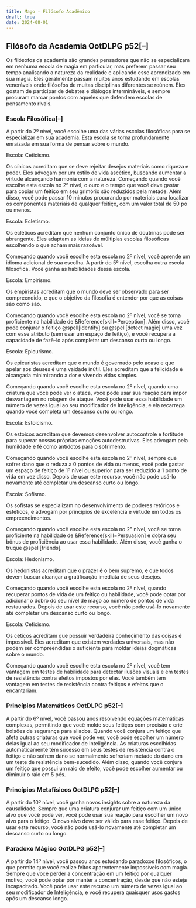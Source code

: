 ```yaml
---
title: Mago - Filósofo Acadêmico
draft: true
date: 2024-08-01
---
```

<div class="rd__b  rd__b--0">
    <div data-source="OotDLPG" class="rd__b refreshing-brew rd__b--1">
        <h2 class="rd__h rd__h--1" data-title-index="1"><span class="entry-title-inner">Filósofo da Academia</span><span class="ve-flex-vh-center"> </span><span class="help-subtle" title="Guia do Jogador de Odyssey of the Dragonlords">OotDLPG</span> p52<span class="rd__h-toggle ml-2 clickable no-select no-print lst-is-exporting-image__hidden" data-rd-h-toggle-button="true" title="Alternar Visibilidade (CTRL para Alternar Tudo)">[–]</span></h2>
        <p>Os filósofos da academia são grandes pensadores que não se especializam em nenhuma escola de magia em particular, mas preferem passar seu tempo analisando a natureza da realidade e aplicando esse aprendizado em sua magia. Eles geralmente passam muitos anos estudando em escolas veneráveis onde filósofos de muitas disciplinas diferentes se reúnem. Eles gostam de participar de debates e diálogos intermináveis, e sempre procuram marcar pontos com aqueles que defendem escolas de pensamento rivais.</p>
        <div class="rd__b  rd__b--2">
            <h3 class="rd__h rd__h--2" data-title-index="2"><span class="entry-title-inner">Escola Filosófica</span><span class="rd__h-toggle ml-2 clickable no-select no-print lst-is-exporting-image__hidden" data-rd-h-toggle-button="true" title="Alternar Visibilidade (CTRL para Alternar Tudo)">[–]</span></h3>
            <p>A partir do 2º nível, você escolhe uma das várias escolas filosóficas para se especializar em sua academia. Esta escola se torna profundamente enraizada em sua forma de pensar sobre o mundo.</p>
            <div class="rd__b  rd__b--3">
                <p><span class="entry-title-inner">Escola: Ceticismo.</span></p>
                <p>Os cínicos acreditam que se deve rejeitar desejos materiais como riqueza e poder. Eles advogam por um estilo de vida ascético, buscando aumentar a virtude alcançando harmonia com a natureza. Começando quando você escolhe esta escola no 2º nível, o ouro e o tempo que você deve gastar para copiar um feitiço em seu grimório são reduzidos pela metade. Além disso, você pode passar 10 minutos procurando por materiais para localizar os componentes materiais de qualquer feitiço, com um valor total de 50 po ou menos.</p>
                <div class="rd__spc-inline-post">
                    <p></p>
                </div>
            </div>
            <div class="rd__b  rd__b--3">
                <p><span class="entry-title-inner">Escola: Ecletismo.</span></p>
                <p>Os ecléticos acreditam que nenhum conjunto único de doutrinas pode ser abrangente. Eles adaptam as ideias de múltiplas escolas filosóficas escolhendo o que acham mais razoável.</p>
                <div class="rd__spc-inline-post">
                    <p></p>
                </div>
                <p>Começando quando você escolhe esta escola no 2º nível, você aprende um idioma adicional de sua escolha. A partir do 5º nível, escolha outra escola filosófica. Você ganha as habilidades dessa escola.</p>
            </div>
        </div>
    </div>
</div>
<div class="rd__b  rd__b--3">
    <p><span class="entry-title-inner">Escola: Empirismo.</span></p>
    <p>Os empiristas acreditam que o mundo deve ser observado para ser compreendido, e que o objetivo da filosofia é entender por que as coisas são como são.</p>
    <div class="rd__spc-inline-post">
        <p></p>
    </div>
    <p>Começando quando você escolhe esta escola no 2º nível, você se torna proficiente na habilidade de &Reference[skill=Perception]. Além disso, você pode conjurar o feitiço @spell[identify] ou @spell[detect magic] uma vez com esse atributo (sem usar um espaço de feitiço), e você recupera a capacidade de fazê-lo após completar um descanso curto ou longo.</p>
</div>
<div class="rd__b  rd__b--3">
    <p><span class="entry-title-inner">Escola: Epicurismo.</span></p>
    <p>Os epicuristas acreditam que o mundo é governado pelo acaso e que apelar aos deuses é uma vaidade inútil. Eles acreditam que a felicidade é alcançada minimizando a dor e vivendo vidas simples.</p>
    <div class="rd__spc-inline-post">
        <p></p>
    </div>
    <p>Começando quando você escolhe esta escola no 2º nível, quando uma criatura que você pode ver o ataca, você pode usar sua reação para impor desvantagem no rolagem de ataque. Você pode usar essa habilidade um número de vezes igual ao seu modificador de Inteligência, e ela recarrega quando você completa um descanso curto ou longo.</p>
</div>
<div class="rd__b  rd__b--3">
    <p><span class="entry-title-inner">Escola: Estoicismo.</span></p>
    <p>Os estoicos acreditam que devemos desenvolver autocontrole e fortitude para superar nossas próprias emoções autodestrutivas. Eles advogam pela humildade e fé como antídotos para o sofrimento.</p>
    <div class="rd__spc-inline-post">
        <p></p>
    </div>
    <p>Começando quando você escolhe esta escola no 2º nível, sempre que sofrer dano que o reduza a 0 pontos de vida ou menos, você pode gastar um espaço de feitiço de 1º nível ou superior para ser reduzido a 1 ponto de vida em vez disso. Depois de usar este recurso, você não pode usá-lo novamente até completar um descanso curto ou longo.</p>
</div>
<div class="rd__b  rd__b--3">
    <p><span class="entry-title-inner">Escola: Sofismo.</span></p>
    <p>Os sofistas se especializam no desenvolvimento de poderes retóricos e estéticos, e advogam por princípios de excelência e virtude em todos os empreendimentos.</p>
    <div class="rd__spc-inline-post">
        <p></p>
    </div>
    <p>Começando quando você escolhe esta escola no 2º nível, você se torna proficiente na habilidade de &Reference[skill=Persuasion] e dobra seu bônus de proficiência ao usar essa habilidade. Além disso, você ganha o truque @spell[friends].</p>
</div>
<div class="rd__b  rd__b--3">
    <p><span class="entry-title-inner">Escola: Hedonismo.</span></p>
    <p>Os hedonistas acreditam que o prazer é o bem supremo, e que todos devem buscar alcançar a gratificação imediata de seus desejos.</p>
    <div class="rd__spc-inline-post">
        <p></p>
    </div>
    <p>Começando quando você escolhe esta escola no 2º nível, quando recuperar pontos de vida de um feitiço ou habilidade, você pode optar por adicionar o dobro do seu nível de mago ao número de pontos de vida restaurados. Depois de usar este recurso, você não pode usá-lo novamente até completar um descanso curto ou longo.</p>
</div>
<div class="rd__b  rd__b--3">
    <p><span class="entry-title-inner">Escola: Ceticismo.</span></p>
    <p>Os céticos acreditam que possuir verdadeira conhecimento das coisas é impossível. Eles acreditam que existem verdades universais, mas não podem ser compreendidas o suficiente para moldar ideias dogmáticas sobre o mundo.</p>
    <div class="rd__spc-inline-post">
        <p></p>
    </div>
    <p>Começando quando você escolhe esta escola no 2º nível, você tem vantagem em testes de habilidade para detectar ilusões visuais e em testes de resistência contra efeitos impostos por elas. Você também tem vantagem em testes de resistência contra feitiços e efeitos que o encantariam.</p>
</div>
<div class="rd__b  rd__b--1">
    <div data-source="OotDLPG" class="rd__b refreshing-brew rd__b--2">
        <h3 class="rd__h rd__h--2" data-title-index="11"><span class="entry-title-inner">Princípios Matemáticos</span><span class="ve-flex-vh-center"> </span><span class="help-subtle" title="Guia do Jogador de Odyssey of the Dragonlords">OotDLPG</span> p52<span class="rd__h-toggle ml-2 clickable no-select no-print lst-is-exporting-image__hidden" data-rd-h-toggle-button="true" title="Alternar Visibilidade (CTRL para Alternar Todos)">[–]</span></h3>
        <p>A partir do 6º nível, você passou anos resolvendo equações matemáticas complexas, permitindo que você molde seus feitiços com precisão e crie bolsões de segurança para aliados. Quando você conjura um feitiço que afeta outras criaturas que você pode ver, você pode escolher um número delas igual ao seu modificador de Inteligência. As criaturas escolhidas automaticamente têm sucesso em seus testes de resistência contra o feitiço e não sofrem dano se normalmente sofreriam metade do dano em um teste de resistência bem-sucedido. Além disso, quando você conjura um feitiço que possui um raio de efeito, você pode escolher aumentar ou diminuir o raio em 5 pés.</p>
    </div>
</div>
<div class="rd__b  rd__b--1">
    <div data-source="OotDLPG" class="rd__b refreshing-brew rd__b--2">
        <h3 class="rd__h rd__h--2" data-title-index="12"><span class="entry-title-inner">Princípios Metafísicos</span><span class="ve-flex-vh-center"> </span><span class="help-subtle" title="Guia do Jogador de Odyssey of the Dragonlords">OotDLPG</span> p52<span class="rd__h-toggle ml-2 clickable no-select no-print lst-is-exporting-image__hidden" data-rd-h-toggle-button="true" title="Alternar Visibilidade (CTRL para Alternar Todos)">[–]</span></h3>
        <p>A partir do 10º nível, você ganha novos insights sobre a natureza da causalidade. Sempre que uma criatura conjurar um feitiço com um único alvo que você pode ver, você pode usar sua reação para escolher um novo alvo para o feitiço. O novo alvo deve ser válido para esse feitiço. Depois de usar este recurso, você não pode usá-lo novamente até completar um descanso curto ou longo.</p>
    </div>
</div>
<div class="rd__b  rd__b--1">
    <div data-source="OotDLPG" class="rd__b refreshing-brew rd__b--2">
        <h3 class="rd__h rd__h--2" data-title-index="13"><span class="entry-title-inner">Paradoxo Mágico</span><span class="ve-flex-vh-center"> </span><span class="help-subtle" title="Guia do Jogador de Odyssey of the Dragonlords">OotDLPG</span> p52<span class="rd__h-toggle ml-2 clickable no-select no-print lst-is-exporting-image__hidden" data-rd-h-toggle-button="true" title="Alternar Visibilidade (CTRL para Alternar Todos)">[–]</span></h3>
        <p>A partir do 14º nível, você passou anos estudando paradoxos filosóficos, o que permite que você realize feitos aparentemente impossíveis com magia. Sempre que você perder a concentração em um feitiço por qualquer motivo, você pode optar por manter a concentração, desde que não esteja incapacitado. Você pode usar este recurso um número de vezes igual ao seu modificador de Inteligência, e você recupera quaisquer usos gastos após um descanso longo.</p>
    </div>
</div>
